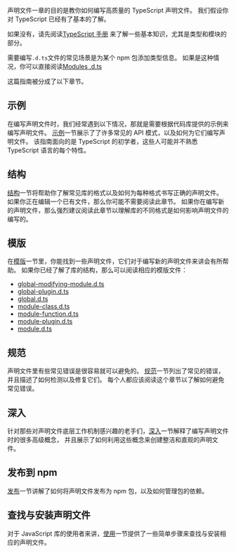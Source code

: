 声明文件一章的目的是教你如何编写高质量的 TypeScript 声明文件。
我们假设你对 TypeScript 已经有了基本的了解。

如果没有，请先阅读[TypeScript 手册](../handbook/basic-types.md) 来了解一些基本知识，尤其是类型和模块的部分。

需要编写`.d.ts`文件的常见场景是为某个 npm 包添加类型信息。
如果是这种情况，你可以直接阅读[Modules .d.ts](./templates/module.d.ts.md)

这篇指南被分成了以下章节。

## 示例

在编写声明文件时，我们经常遇到以下情况，那就是需要根据代码库提供的示例来编写声明文件。
[示例](./by-example.md)一节展示了了许多常见的 API 模式，以及如何为它们编写声明文件。
该指南面向的是 TypeScript 的初学者，这些人可能并不熟悉 TypeScript 语言的每个特性。

## 结构

[结构](./library-structures.md)一节将帮助你了解常见库的格式以及如何为每种格式书写正确的声明文件。
如果你正在编辑一个已有文件，那么你可能不需要阅读此章节。
如果你在编写新的声明文件，那么强烈建议阅读此章节以理解库的不同格式是如何影响声明文件的编写的。

## 模版

在[模版](./templates.md)一节里，你能找到一些声明文件，它们对于编写新的声明文件来讲会有所帮助。
如果你已经了解了库的结构，那么可以阅读相应的模版文件：

-   [global-modifying-module.d.ts](templates/global-modifying-module.d.ts.md)
-   [global-plugin.d.ts](templates/global-plugin.d.ts.md)
-   [global.d.ts](templates/global.d.ts.md)
-   [module-class.d.ts](templates/module-class.d.ts.md)
-   [module-function.d.ts](templates/module-function.d.ts.md)
-   [module-plugin.d.ts](templates/module-plugin.d.ts.md)
-   [module.d.ts](templates/module.d.ts.md)

## 规范

声明文件里有些常见错误是很容易就可以避免的。
[规范](./do-s-and-don-ts.md)一节列出了常见的错误，并且描述了如何检测以及修复它们。
每个人都应该阅读这个章节以了解如何避免常见错误。

## 深入

针对那些对声明文件底层工作机制感兴趣的老手们，[深入](./deep-dive.md)一节解释了编写声明文件时的很多高级概念，
并且展示了如何利用这些概念来创建整洁和直观的声明文件。

## 发布到 npm

[发布](./publishing.md)一节讲解了如何将声明文件发布为 npm 包，以及如何管理包的依赖。

## 查找与安装声明文件

对于 JavaScript 库的使用者来讲，[使用](./consumption.md)一节提供了一些简单步骤来查找与安装相应的声明文件。
